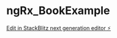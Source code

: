 # ngRx_BookExample

[Edit in StackBlitz next generation editor ⚡️](https://stackblitz.com/~/github.com/Watjakon/ngRx_BookExample)